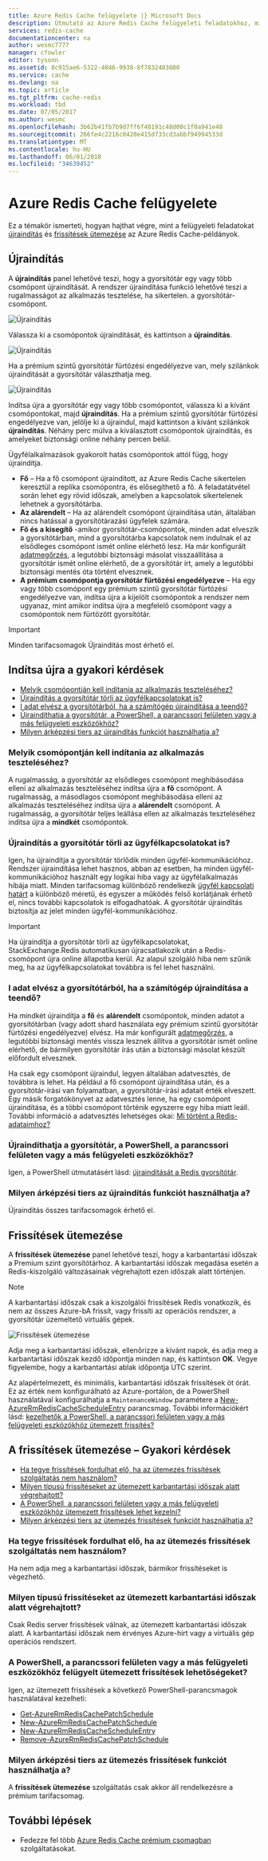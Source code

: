 ```yaml
---
title: Azure Redis Cache felügyelete |} Microsoft Docs
description: Útmutató az Azure Redis Cache felügyeleti feladatokhoz, mint az újraindítás és ütemezés frissítések végrehajtásához
services: redis-cache
documentationcenter: na
author: wesmc7777
manager: cfowler
editor: tysonn
ms.assetid: 8c915ae6-5322-4046-9938-8f7832403000
ms.service: cache
ms.devlang: na
ms.topic: article
ms.tgt_pltfrm: cache-redis
ms.workload: tbd
ms.date: 07/05/2017
ms.author: wesmc
ms.openlocfilehash: 3b62b41fb7b9d7ff6f40191c48d00c1f0a941e48
ms.sourcegitcommit: 266fe4c2216c0420e415d733cd3abbf94994533d
ms.translationtype: MT
ms.contentlocale: hu-HU
ms.lasthandoff: 06/01/2018
ms.locfileid: "34639452"
---
```

# <a name="how-to-administer-azure-redis-cache"></a>Azure Redis Cache felügyelete
Ez a témakör ismerteti, hogyan hajthat végre, mint a felügyeleti feladatokat [újraindítás](#reboot) és [frissítések ütemezése](#schedule-updates) az Azure Redis Cache-példányok.

## <a name="reboot"></a>Újraindítás
A **újraindítás** panel lehetővé teszi, hogy a gyorsítótár egy vagy több csomópont újraindítását. A rendszer újraindítása funkció lehetővé teszi a rugalmasságot az alkalmazás tesztelése, ha sikertelen. a gyorsítótár-csomópont.

![Újraindítás](./media/cache-administration/redis-cache-administration-reboot.png)

Válassza ki a csomópontok újraindítását, és kattintson a **újraindítás**.

![Újraindítás](./media/cache-administration/redis-cache-reboot.png)

Ha a prémium szintű gyorsítótár fürtözési engedélyezve van, mely szilánkok újraindítását a gyorsítótár választhatja meg.

![Újraindítás](./media/cache-administration/redis-cache-reboot-cluster.png)

Indítsa újra a gyorsítótár egy vagy több csomópontot, válassza ki a kívánt csomópontokat, majd **újraindítás**. Ha a prémium szintű gyorsítótár fürtözési engedélyezve van, jelölje ki a újraindul, majd kattintson a kívánt szilánkok **újraindítás**. Néhány perc múlva a kiválasztott csomópontok újraindítás, és amelyeket biztonsági online néhány percen belül.

Ügyfélalkalmazások gyakorolt hatás csomópontok attól függ, hogy újraindítja.

* **Fő** – Ha a fő csomópont újraindított, az Azure Redis Cache sikertelen keresztül a replika csomópontra, és elősegíthető a fő. A feladatátvétel során lehet egy rövid időszak, amelyben a kapcsolatok sikertelenek lehetnek a gyorsítótárba.
* **Az alárendelt** – Ha az alárendelt csomópont újraindítása után, általában nincs hatással a gyorsítótárazási ügyfelek számára.
* **Fő és a kisegítő** -amikor gyorsítótár-csomópontok, minden adat elveszik a gyorsítótárban, mind a gyorsítótárba kapcsolatok nem indulnak el az elsődleges csomópont ismét online elérhető lesz. Ha már konfigurált [adatmegőrzés](cache-how-to-premium-persistence.md), a legutóbbi biztonsági másolat visszaállítása a gyorsítótár ismét online elérhető, de a gyorsítótár írt, amely a legutóbbi biztonsági mentés óta történt elvesznek.
* **A prémium csomópontja gyorsítótár fürtözési engedélyezve** – Ha egy vagy több csomópont egy prémium szintű gyorsítótár fürtözési engedélyezve van, indítsa újra a kijelölt csomópontok a rendszer nem ugyanaz, mint amikor indítsa újra a megfelelő csomópont vagy a csomópontok nem fürtözött gyorsítótár.

> [!IMPORTANT]
> Minden tarifacsomagok Újraindítás most érhető el.
> 
> 

## <a name="reboot-faq"></a>Indítsa újra a gyakori kérdések
* [Melyik csomópontján kell indítania az alkalmazás teszteléséhez?](#which-node-should-i-reboot-to-test-my-application)
* [Újraindítás a gyorsítótár törli az ügyfélkapcsolatokat is?](#can-i-reboot-the-cache-to-clear-client-connections)
* [I adat elvész a gyorsítótárból, ha a számítógép újraindítása a teendő?](#will-i-lose-data-from-my-cache-if-i-do-a-reboot)
* [Újraindíthatja a gyorsítótár, a PowerShell, a parancssori felületen vagy a más felügyeleti eszközökhöz?](#can-i-reboot-my-cache-using-powershell-cli-or-other-management-tools)
* [Milyen árképzési tiers az újraindítás funkciót használhatja a?](#what-pricing-tiers-can-use-the-reboot-functionality)

### <a name="which-node-should-i-reboot-to-test-my-application"></a>Melyik csomópontján kell indítania az alkalmazás teszteléséhez?
A rugalmasság, a gyorsítótár az elsődleges csomópont meghibásodása elleni az alkalmazás teszteléséhez indítsa újra a **fő** csomópont. A rugalmasság, a másodlagos csomópont meghibásodása elleni az alkalmazás teszteléséhez indítsa újra a **alárendelt** csomópont. A rugalmasság, a gyorsítótár teljes leállása ellen az alkalmazás teszteléséhez indítsa újra a **mindkét** csomópontok.

### <a name="can-i-reboot-the-cache-to-clear-client-connections"></a>Újraindítás a gyorsítótár törli az ügyfélkapcsolatokat is?
Igen, ha újraindítja a gyorsítótár törlődik minden ügyfél-kommunikációhoz. Rendszer újraindítása lehet hasznos, abban az esetben, ha minden ügyfél-kommunikációhoz használt egy logikai hiba vagy az ügyfélalkalmazás hibája miatt. Minden tarifacsomag különböző rendelkezik [ügyfél kapcsolati határt](cache-configure.md#default-redis-server-configuration) a különböző méretű, és egyszer a működés felső korlátjának érhető el, nincs további kapcsolatok is elfogadhatóak. A gyorsítótár újraindítás biztosítja az jelet minden ügyfél-kommunikációhoz.

> [!IMPORTANT]
> Ha újraindítja a gyorsítótár törli az ügyfélkapcsolatokat, StackExchange.Redis automatikusan újracsatlakozik után a Redis-csomópont újra online állapotba kerül. Az alapul szolgáló hiba nem szűnik meg, ha az ügyfélkapcsolatokat továbbra is fel lehet használni.
> 
> 

### <a name="will-i-lose-data-from-my-cache-if-i-do-a-reboot"></a>I adat elvész a gyorsítótárból, ha a számítógép újraindítása a teendő?
Ha mindkét újraindítja a **fő** és **alárendelt** csomópontok, minden adatot a gyorsítótárban (vagy adott shard használata egy prémium szintű gyorsítótár fürtözési engedélyezve) elvész. Ha már konfigurált [adatmegőrzés](cache-how-to-premium-persistence.md), a legutóbbi biztonsági mentés vissza lesznek állítva a gyorsítótár ismét online elérhető, de bármilyen gyorsítótár írás után a biztonsági másolat készült előfordult elvesznek.

Ha csak egy csomópont újraindul, legyen általában adatvesztés, de továbbra is lehet. Ha például a fő csomópont újraindítása után, és a gyorsítótár-írási van folyamatban, a gyorsítótár-írási adatait érték elveszett. Egy másik forgatókönyvet az adatvesztés lenne, ha egy csomópont újraindítása, és a többi csomópont történik egyszerre egy hiba miatt leáll. További információ a adatvesztés lehetséges okai: [Mi történt a Redis-adataimhoz?](https://gist.github.com/JonCole/b6354d92a2d51c141490f10142884ea4#file-whathappenedtomydatainredis-md)

### <a name="can-i-reboot-my-cache-using-powershell-cli-or-other-management-tools"></a>Újraindíthatja a gyorsítótár, a PowerShell, a parancssori felületen vagy a más felügyeleti eszközökhöz?
Igen, a PowerShell útmutatásért lásd: [újraindítását a Redis gyorsítótár](cache-howto-manage-redis-cache-powershell.md#to-reboot-a-redis-cache).

### <a name="what-pricing-tiers-can-use-the-reboot-functionality"></a>Milyen árképzési tiers az újraindítás funkciót használhatja a?
Újraindítás összes tarifacsomagok érhető el.

## <a name="schedule-updates"></a>Frissítések ütemezése
A **frissítések ütemezése** panel lehetővé teszi, hogy a karbantartási időszak a Premium szint gyorsítótárhoz. A karbantartási időszak megadása esetén a Redis-kiszolgáló változásainak végrehajtott ezen időszak alatt történjen. 

> [!NOTE] 
> A karbantartási időszak csak a kiszolgálói frissítések Redis vonatkozik, és nem az összes Azure-bA frissít, vagy frissíti az operációs rendszer, a gyorsítótár üzemeltető virtuális gépek.
> 
> 

![Frissítések ütemezése](./media/cache-administration/redis-schedule-updates.png)

Adja meg a karbantartási időszak, ellenőrizze a kívánt napok, és adja meg a karbantartási időszak kezdő időpontja minden nap, és kattintson **OK**. Vegye figyelembe, hogy a karbantartási ablak időpontja UTC szerint. 

Az alapértelmezett, és minimális, karbantartási időszak frissítések öt órát. Ez az érték nem konfigurálható az Azure-portálon, de a PowerShell használatával konfigurálhatja a `MaintenanceWindow` paramétere a [New-AzureRmRedisCacheScheduleEntry](/powershell/module/azurerm.rediscache/new-azurermrediscachescheduleentry) parancsmag. További információkért lásd: [kezelhetők a PowerShell, a parancssori felületen vagy a más felügyeleti eszközökhöz ütemezett frissítés?](#can-i-manage-scheduled-updates-using-powershell-cli-or-other-management-tools)


## <a name="schedule-updates-faq"></a>A frissítések ütemezése – Gyakori kérdések
* [Ha tegye frissítések fordulhat elő, ha az ütemezés frissítések szolgáltatás nem használom?](#when-do-updates-occur-if-i-dont-use-the-schedule-updates-feature)
* [Milyen típusú frissítéseket az ütemezett karbantartási időszak alatt végrehajtott?](#what-type-of-updates-are-made-during-the-scheduled-maintenance-window)
* [A PowerShell, a parancssori felületen vagy a más felügyeleti eszközökhöz ütemezett frissítések lehet kezelni?](#can-i-managed-scheduled-updates-using-powershell-cli-or-other-management-tools)
* [Milyen árképzési tiers az ütemezés frissítések funkciót használhatja a?](#what-pricing-tiers-can-use-the-schedule-updates-functionality)

### <a name="when-do-updates-occur-if-i-dont-use-the-schedule-updates-feature"></a>Ha tegye frissítések fordulhat elő, ha az ütemezés frissítések szolgáltatás nem használom?
Ha nem adja meg a karbantartási időszak, bármikor frissítéseket is végezhető.

### <a name="what-type-of-updates-are-made-during-the-scheduled-maintenance-window"></a>Milyen típusú frissítéseket az ütemezett karbantartási időszak alatt végrehajtott?
Csak Redis server frissítések válnak, az ütemezett karbantartási időszak alatt. A karbantartási időszak nem érvényes Azure-hírt vagy a virtuális gép operációs rendszert.

### <a name="can-i-managed-scheduled-updates-using-powershell-cli-or-other-management-tools"></a>A PowerShell, a parancssori felületen vagy a más felügyeleti eszközökhöz felügyelt ütemezett frissítések lehetőségeket?
Igen, az ütemezett frissítések a következő PowerShell-parancsmagok használatával kezelheti:

* [Get-AzureRmRedisCachePatchSchedule](/powershell/module/azurerm.rediscache/get-azurermrediscachepatchschedule)
* [New-AzureRmRedisCachePatchSchedule](/powershell/module/azurerm.rediscache/new-azurermrediscachepatchschedule)
* [New-AzureRmRedisCacheScheduleEntry](/powershell/module/azurerm.rediscache/new-azurermrediscachescheduleentry)
* [Remove-AzureRmRedisCachePatchSchedule](/powershell/module/azurerm.rediscache/remove-azurermrediscachepatchschedule)

### <a name="what-pricing-tiers-can-use-the-schedule-updates-functionality"></a>Milyen árképzési tiers az ütemezés frissítések funkciót használhatja a?
A **frissítések ütemezése** szolgáltatás csak akkor áll rendelkezésre a prémium tarifacsomag.

## <a name="next-steps"></a>További lépések
* Fedezze fel több [Azure Redis Cache prémium csomagban](cache-premium-tier-intro.md) szolgáltatásokat.

